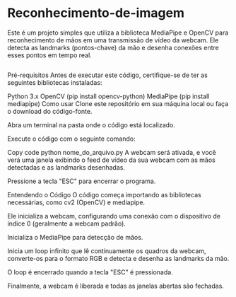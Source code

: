 # Reconhecimento-de-imagem

Este é um projeto simples que utiliza a biblioteca MediaPipe e OpenCV para reconhecimento de mãos em uma transmissão de vídeo da webcam. Ele detecta as landmarks (pontos-chave) da mão e desenha conexões entre esses pontos em tempo real.

<img src="">

Pré-requisitos
Antes de executar este código, certifique-se de ter as seguintes bibliotecas instaladas:

Python 3.x
OpenCV (pip install opencv-python)
MediaPipe (pip install mediapipe)
Como usar
Clone este repositório em sua máquina local ou faça o download do código-fonte.

Abra um terminal na pasta onde o código está localizado.

Execute o código com o seguinte comando:

Copy code
python nome_do_arquivo.py
A webcam será ativada, e você verá uma janela exibindo o feed de vídeo da sua webcam com as mãos detectadas e as landmarks desenhadas.

Pressione a tecla "ESC" para encerrar o programa.

Entendendo o Código
O código começa importando as bibliotecas necessárias, como cv2 (OpenCV) e mediapipe.

Ele inicializa a webcam, configurando uma conexão com o dispositivo de índice 0 (geralmente a webcam padrão).

Inicializa o MediaPipe para detecção de mãos.

Inicia um loop infinito que lê continuamente os quadros da webcam, converte-os para o formato RGB e detecta e desenha as landmarks da mão.

O loop é encerrado quando a tecla "ESC" é pressionada.

Finalmente, a webcam é liberada e todas as janelas abertas são fechadas.
